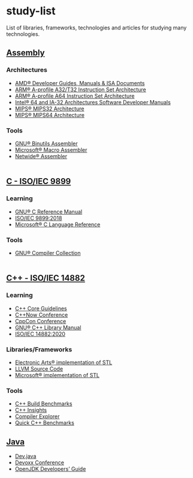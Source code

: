 # study-list
List of libraries, frameworks, technologies and articles for studying many technologies.

## [Assembly](https://en.wikipedia.org/wiki/Assembly_language)
### Architectures
* [AMD&reg; Developer Guides, Manuals & ISA Documents](https://developer.amd.com/resources/developer-guides-manuals/)
* [ARM&reg; A-profile A32/T32 Instruction Set Architecture](https://developer.arm.com/documentation/ddi0597/2022-12/?lang=en)
* [ARM&reg; A-profile A64 Instruction Set Architecture](https://developer.arm.com/documentation/ddi0602/2022-12/?lang=en)
* [Intel&reg; 64 and IA-32 Architectures Software Developer Manuals](https://www.intel.com/content/www/us/en/developer/articles/technical/intel-sdm.html)
* [MIPS&reg; MIPS32 Architecture](https://www.mips.com/products/architectures/mips32-2/)
* [MIPS&reg; MIPS64 Architecture](https://www.mips.com/products/architectures/mips64/)
### Tools
* [GNU&reg; Binutils Assembler](https://sourceware.org/binutils/docs/as/index.html)
* [Microsoft&reg; Macro Assembler](https://learn.microsoft.com/en-us/cpp/assembler/masm/microsoft-macro-assembler-reference?view=msvc-170)
* [Netwide&reg; Assembler](https://nasm.us/docs.php)<br/><br/>

## [C - ISO/IEC 9899](https://en.wikipedia.org/wiki/C_%28programming_language%29)
### Learning
* [GNU&reg; C Reference Manual](https://www.gnu.org/software/gnu-c-manual/gnu-c-manual.html)
* [ISO/IEC 9899:2018](https://www.iso.org/standard/74528.html)
* [Microsoft&reg; C Language Reference](https://learn.microsoft.com/en-us/cpp/c-language/c-language-reference?view=msvc-170)
### Tools
* [GNU&reg; Compiler Collection](https://gcc.gnu.org/onlinedocs/)<br/><br/>

## [C++ - ISO/IEC 14882](https://en.wikipedia.org/wiki/C%2B%2B)
### Learning
* [C++ Core Guidelines](https://isocpp.github.io/CppCoreGuidelines/CppCoreGuidelines)
* [C++Now Conference](https://www.youtube.com/@BoostCon)
* [CppCon Conference](https://www.youtube.com/@CppCon)
* [GNU&reg; C++ Library Manual](https://gcc.gnu.org/onlinedocs/libstdc++/manual/index.html)
* [ISO/IEC 14882:2020](https://www.iso.org/standard/79358.html)
### Libraries/Frameworks
* [Electronic Arts&reg; implementation of STL](https://github.com/electronicarts/EASTL)
* [LLVM Source Code](https://github.com/llvm/llvm-project)
* [Microsoft&reg; implementation of STL](https://github.com/microsoft/STL)
### Tools
* [C++ Build Benchmarks](https://build-bench.com/)
* [C++ Insights](https://cppinsights.io/)
* [Compiler Explorer](https://godbolt.org/)
* [Quick C++ Benchmarks](https://quick-bench.com/)

## [Java](https://en.wikipedia.org/wiki/Java_%28programming_language%29)
* [Dev.java](https://dev.java/)
* [Devoxx Conference](https://www.youtube.com/@DevoxxForever)
* [OpenJDK Developers’ Guide](https://openjdk.org/guide/)<br/><br/>
